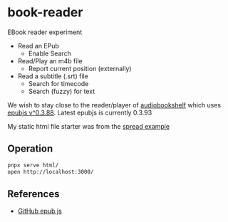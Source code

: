 # book-reader

EBook reader experiment

- Read an EPub
  - Enable Search
- Read/Play an m4b file
  - Report current position (externally)
- Read a subtitle (.srt) file
  - Search for timecode
  - Search (fuzzy) for text

We wish to stay close to the reader/player of [audiobookshelf](https://github.com/advplyr/audiobookshelf)
which uses [epubjs v^0.3.88](https://github.com/futurepress/epub.js). Latest epubjs is currently 0.3.93

My static html file starter was from the [spread example](https://github.com/futurepress/epub.js/blob/master/examples/spreads.html)

## Operation

```bash
pnpx serve html/
open http://localhost:3000/
```

## References

- [GitHub epub.js](https://github.com/futurepress/epub.js)
